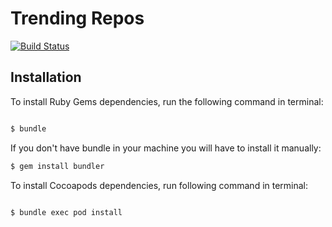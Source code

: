 # Trending Repos

[![Build Status](https://travis-ci.org/enriquebk/TrendingRepos.svg?branch=master)](https://travis-ci.org/enriquebk/TrendingRepos)

## Installation
To install Ruby Gems dependencies, run the following command in terminal: 

```bash

$ bundle

```

If you don't have bundle in your machine you will have to install it manually: 

```bash
$ gem install bundler
```

To install Cocoapods dependencies, run following command in terminal:

```bash

$ bundle exec pod install

```